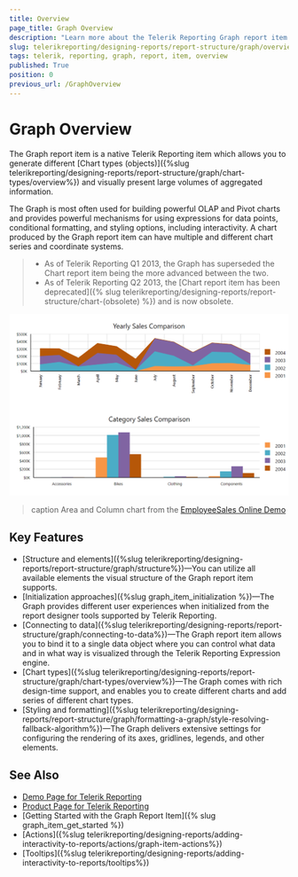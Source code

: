 ```yaml
---
title: Overview
page_title: Graph Overview
description: "Learn more about the Telerik Reporting Graph report item."
slug: telerikreporting/designing-reports/report-structure/graph/overview
tags: telerik, reporting, graph, report, item, overview
published: True
position: 0
previous_url: /GraphOverview
---
```


# Graph Overview

The Graph report item is a native Telerik Reporting item which allows you to generate different [Chart types (objects)]({%slug telerikreporting/designing-reports/report-structure/graph/chart-types/overview%}) and visually present large volumes of aggregated information. 

The Graph is most often used for building powerful OLAP and Pivot charts and provides powerful mechanisms for using expressions for data points, conditional formatting, and styling options, including interactivity. A chart produced by the Graph report item can have multiple and different chart series and coordinate systems. 

>* As of Telerik Reporting Q1 2013, the Graph has superseded the Chart report item being the more advanced between the two.  
>* As of Telerik Reporting Q2 2013, the [Chart report item has been deprecated]({% slug telerikreporting/designing-reports/report-structure/chart-(obsolete) %}) and is now obsolete. 

![Area and Column chart from the Employee Sales Online Demo](images/GraphOverview_AreaAndColumn_EmployeeSalesOnlineDemo.png)
>caption Area and Column chart from the [EmployeeSales Online Demo](https://demos.telerik.com/reporting/employee-sales)

## Key Features 

* [Structure and elements]({%slug telerikreporting/designing-reports/report-structure/graph/structure%})&mdash;You can utilize all available elements the visual structure of the Graph report item supports. 
* [Initialization approaches]({%slug graph_item_initialization %})&mdash;The Graph provides different user experiences when initialized from the report designer tools supported by Telerik Reporting.  
* [Connecting to data]({%slug telerikreporting/designing-reports/report-structure/graph/connecting-to-data%})&mdash;The Graph report item allows you to bind it to a single data object where you can control what data and in what way is visualized through the Telerik Reporting Expression engine.
* [Chart types]({%slug telerikreporting/designing-reports/report-structure/graph/chart-types/overview%})&mdash;The Graph comes with rich design-time support, and enables you to create different charts and add series of different chart types.
* [Styling and formatting]({%slug telerikreporting/designing-reports/report-structure/graph/formatting-a-graph/style-resolving-fallback-algorithm%})&mdash;The Graph delivers extensive settings for configuring the rendering of its axes, gridlines, legends, and other elements.   

## See Also  

* [Demo Page for Telerik Reporting](https://demos.telerik.com/reporting) 
* [Product Page for Telerik Reporting](https://www.telerik.com/products/reporting) 
* [Getting Started with the Graph Report Item]({% slug graph_item_get_started %})
* [Actions]({%slug telerikreporting/designing-reports/adding-interactivity-to-reports/actions/graph-item-actions%})
* [Tooltips]({%slug telerikreporting/designing-reports/adding-interactivity-to-reports/tooltips%})
